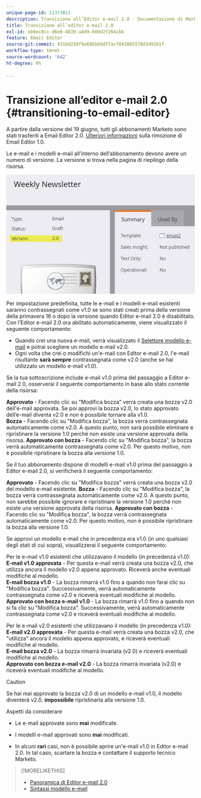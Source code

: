 ```yaml
---
unique-page-id: 11373011
description: Transizione all’Editor e-mail 2.0 - Documentazione di Marketo - Documentazione del prodotto
title: Transizione all’editor e-mail 2.0
exl-id: eb9ec8cc-d6e8-4839-a4d9-608d2f264cbb
feature: Email Editor
source-git-commit: 431bd258f9a68bbb9df7acf043085578d3d91b1f
workflow-type: tm+mt
source-wordcount: '642'
ht-degree: 0%

---
```


# Transizione all’editor e-mail 2.0 {#transitioning-to-email-editor}

A partire dalla versione del 19 giugno, tutti gli abbonamenti Marketo sono stati trasferiti a Email Editor 2.0. [Ulteriori informazioni](https://nation.marketo.com/docs/DOC-7038) sulla rimozione di Email Editor 1.0.

Le e-mail e i modelli e-mail all’interno dell’abbonamento devono avere un numero di versione. La versione si trova nella pagina di riepilogo della risorsa.

![](assets/five-5.png)

Per impostazione predefinita, tutte le e-mail e i modelli e-mail esistenti saranno contrassegnati come v1.0 se sono stati creati prima della versione della primavera 16 o dopo la versione quando Editor e-mail 2.0 è disabilitato. Con l’Editor e-mail 2.0 ora abilitato automaticamente, viene visualizzato il seguente comportamento:

* Quando crei una nuova e-mail, verrà visualizzato il [Selettore modello e-mail](email-template-picker-overview.md) e potrai scegliere un modello e-mail v2.0.
* Ogni volta che crei o modifichi un&#39;e-mail con Editor e-mail 2.0, l&#39;e-mail risultante **sarà sempre** contrassegnata come v2.0 (anche se hai utilizzato un modello e-mail v1.0).

Se la tua sottoscrizione include e-mail v1.0 prima del passaggio a Editor e-mail 2.0, osserverai il seguente comportamento in base allo stato corrente della risorsa:

**Approvato** - Facendo clic su &quot;Modifica bozza&quot; verrà creata una bozza v2.0 dell&#39;e-mail approvata. Se poi approvi la bozza v2.0, lo stato approvato dell’e-mail diventa v2.0 e non è possibile tornare alla v1.0.\
**Bozza** - Facendo clic su &quot;Modifica bozza&quot;, la bozza verrà contrassegnata automaticamente come v2.0. A questo punto, non sarà possibile eliminare e ripristinare la versione 1.0 perché non esiste una versione approvata della risorsa.
**Approvato con bozza** - Facendo clic su &quot;Modifica bozza&quot;, la bozza verrà automaticamente contrassegnata come v2.0. Per questo motivo, non è possibile ripristinare la bozza alla versione 1.0.

Se il tuo abbonamento dispone di modelli e-mail v1.0 prima del passaggio a Editor e-mail 2.0, si verificherà il seguente comportamento:

**Approvato** - Facendo clic su &quot;Modifica bozza&quot; verrà creata una bozza v2.0 del modello e-mail esistente.
**Bozza** - Facendo clic su &quot;Modifica bozza&quot;, la bozza verrà contrassegnata automaticamente come v2.0. A questo punto, non sarebbe possibile ignorare e ripristinare la versione 1.0 perché non esiste una versione approvata della risorsa.
**Approvato con bozza** - Facendo clic su &quot;Modifica bozza&quot;, la bozza verrà contrassegnata automaticamente come v2.0. Per questo motivo, non è possibile ripristinare la bozza alla versione 1.0.

Se approvi un modello e-mail che in precedenza era v1.0 (in uno qualsiasi degli stati di cui sopra), visualizzerai il seguente comportamento:

Per le e-mail v1.0 esistenti che utilizzavano il modello (in precedenza v1.0):\
**E-mail v1.0 approvata** - Per questa e-mail verrà creata una bozza v2.0, che utilizza ancora il modello v2.0 appena approvato. Riceverà anche eventuali modifiche al modello.\
**E-mail bozza v1.0** - La bozza rimarrà v1.0 fino a quando non farai clic su &quot;Modifica bozza&quot;. Successivamente, verrà automaticamente contrassegnata come v2.0 e riceverà eventuali modifiche al modello.\
**Approvato con bozza e-mail v1.0** - La bozza rimarrà v1.0 fino a quando non si fa clic su &quot;Modifica bozza&quot;. Successivamente, verrà automaticamente contrassegnata come v2.0 e riceverà eventuali modifiche al modello.

Per le e-mail v2.0 esistenti che utilizzavano il modello (in precedenza v1.0):\
**E-mail v2.0 approvata** - Per questa e-mail verrà creata una bozza v2.0, che &quot;utilizza&quot; ancora il modello appena approvato, e riceverà eventuali modifiche al modello.\
**E-mail bozza v2.0** - La bozza rimarrà invariata (v2.0) e riceverà eventuali modifiche al modello.\
**Approvato con bozza e-mail v2.0** - La bozza rimarrà invariata (v2.0) e riceverà eventuali modifiche al modello.

>[!CAUTION]
>
>Se hai mai approvato la bozza v2.0 di un modello e-mail v1.0, il modello diventerà v2.0. **impossibile** ripristinarla alla versione 1.0.

Aspetti da considerare

* Le e-mail approvate sono **mai** modificate.

* I modelli e-mail approvati sono **mai** modificati.

* In alcuni **rari** casi, non è possibile aprire un&#39;e-mail v1.0 in Editor e-mail 2.0. In tal caso, scartare la bozza e contattare il supporto tecnico Marketo.

>[!MORELIKETHIS]
>
>* [Panoramica di Editor e-mail 2.0](/help/marketo/product-docs/email-marketing/general/email-editor-2/email-editor-v2-0-overview.md)
>* [Sintassi modello e-mail](/help/marketo/product-docs/email-marketing/general/email-editor-2/email-template-syntax.md)
